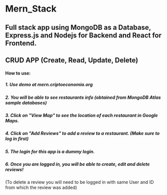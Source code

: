 # Mern_Stack
## Full stack app using <strong>MongoDB</strong> as a Database, <strong>Express.js and Nodejs</strong> for Backend and <strong>React</strong> for Frontend.


## CRUD APP (Create, Read, Update, Delete)

#### How to use:

##### 1. Use demo at mern.criptoeconomia.org

##### 2. You will be able to see restaurants info (obtained from MongoDB Atlas sample databases)

##### 3. Click on "View Map" to see the location of each restaurant in Google Maps.

##### 4. Click on "Add Reviews" to add a review to a restaurant. (Make sure to log in first)

##### 5. The login for this app is a dummy login.

##### 6. Once you are logged in, you will be able to create, edit and delete reviews!
(To delete a review you will need to be logged in with same User and ID from which the review was added)

